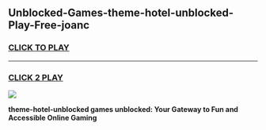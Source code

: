 
## Unblocked-Games-theme-hotel-unblocked-Play-Free-joanc
<h3>
<a href="https://premium76.site?title=theme-hotel-unblocked&ref=20M">CLICK TO PLAY</a></h3>
<hr>

<h3>
<a href="https://premium76.site?title=theme-hotel-unblocked&ref=20M">CLICK 2 PLAY</a>
  
</h3>

<a href="https://premium76.site?title=theme-hotel-unblocked&ref=19M"><img src="https://clearcache.store/games.png"></a>


**theme-hotel-unblocked games unblocked: Your Gateway to Fun and Accessible Online Gaming**
